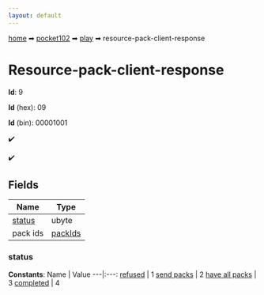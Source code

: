 ```yaml
---
layout: default
---
```


[home](/) ➡ [pocket102](/protocol/pocket102) ➡ [play](/protocol/pocket102/play) ➡ resource-pack-client-response

# Resource-pack-client-response

**Id**: 9

**Id** (hex): 09

**Id** (bin): 00001001

✔️

✔️

## Fields

Name | Type
---|---
[status](#status) | ubyte
pack ids | [packIds](/protocol/pocket102/arrays)

### status

**Constants**:
Name | Value
---|:---:
[refused](status_refused) | 1
[send packs](status_send-packs) | 2
[have all packs](status_have-all-packs) | 3
[completed](status_completed) | 4

